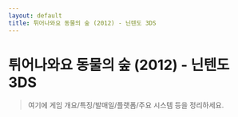 ```yaml
---
layout: default
title: 튀어나와요 동물의 숲 (2012) - 닌텐도 3DS
---
```


# 튀어나와요 동물의 숲 (2012) - 닌텐도 3DS

> 여기에 게임 개요/특징/발매일/플랫폼/주요 시스템 등을 정리하세요.
